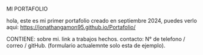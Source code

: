 MI PORTAFOLIO

hola, este es mi primer portafolio creado en septiembre 2024, puedes verlo aqui: https://jonathangamon95.github.io/Portafolio/

CONTIENE:
sobre mi.
link a trabajos hechos.
contacto: N° de telefono / correo / gitHub. (formulario actualemnte solo esta de ejemplo).
